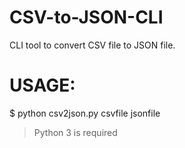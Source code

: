 # CSV-to-JSON-CLI
CLI tool to convert CSV file to JSON file.

# USAGE:

$ python csv2json.py csvfile jsonfile

> Python 3 is required